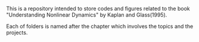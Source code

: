 This is a repository intended to store codes and figures related to the book "Understanding Nonlinear Dynamics" by Kaplan and Glass(1995).

Each of folders is named after the chapter which involves the topics and the projects.
